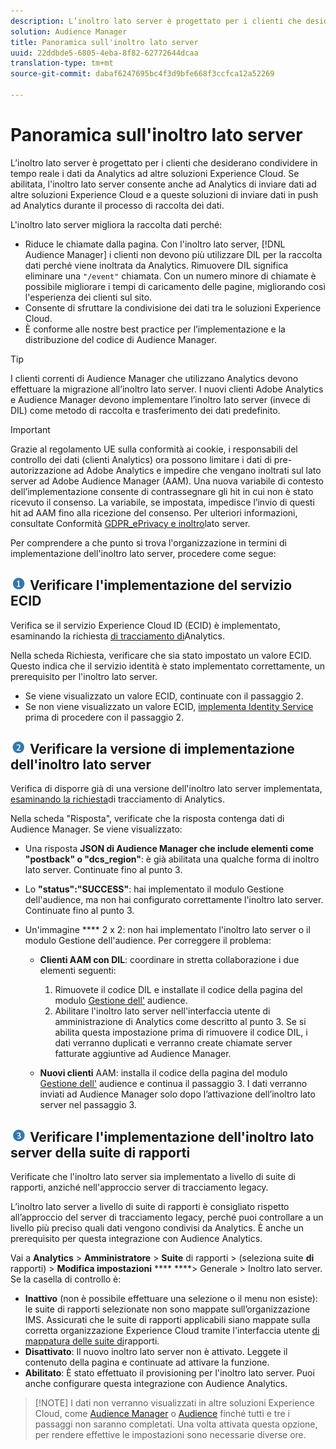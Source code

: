 ```yaml
---
description: L’inoltro lato server è progettato per i clienti che desiderano condividere in tempo reale i dati da Analytics ad altre soluzioni Experience Cloud. Se abilitata, l'inoltro lato server consente anche ad Analytics di inviare dati ad altre soluzioni Experience Cloud e a queste soluzioni di inviare dati in push ad Analytics durante il processo di raccolta dei dati.
solution: Audience Manager
title: Panoramica sull'inoltro lato server
uuid: 22ddbde5-6805-4eba-8f82-62772644dcaa
translation-type: tm+mt
source-git-commit: dabaf6247695bc4f3d9bfe668f3ccfca12a52269

---
```



# Panoramica sull&#39;inoltro lato server

L’inoltro lato server è progettato per i clienti che desiderano condividere in tempo reale i dati da Analytics ad altre soluzioni Experience Cloud. Se abilitata, l&#39;inoltro lato server consente anche ad Analytics di inviare dati ad altre soluzioni Experience Cloud e a queste soluzioni di inviare dati in push ad Analytics durante il processo di raccolta dei dati.

L&#39;inoltro lato server migliora la raccolta dati perché:

* Riduce le chiamate dalla pagina. Con l&#39;inoltro lato server, [!DNL Audience Manager] i clienti non devono più utilizzare DIL per la raccolta dati perché viene inoltrata da Analytics. Rimuovere DIL significa eliminare una `"/event"` chiamata. Con un numero minore di chiamate è possibile migliorare i tempi di caricamento delle pagine, migliorando così l&#39;esperienza dei clienti sul sito.
* Consente di sfruttare la condivisione dei dati tra le soluzioni Experience Cloud.
* È conforme alle nostre best practice per l’implementazione e la distribuzione del codice di Audience Manager.

>[!TIP]
>
>I clienti correnti di Audience Manager che utilizzano Analytics devono effettuare la migrazione all’inoltro lato server. I nuovi clienti Adobe Analytics e Audience Manager devono implementare l’inoltro lato server (invece di DIL) come metodo di raccolta e trasferimento dei dati predefinito.

>[!IMPORTANT]
>Grazie al regolamento UE sulla conformità ai cookie, i responsabili del controllo dei dati (clienti Analytics) ora possono limitare i dati di pre-autorizzazione ad Adobe Analytics e impedire che vengano inoltrati sul lato server ad Adobe Audience Manager (AAM). Una nuova variabile di contesto dell’implementazione consente di contrassegnare gli hit in cui non è stato ricevuto il consenso. La variabile, se impostata, impedisce l’invio di questi hit ad AAM fino alla ricezione del consenso. Per ulteriori informazioni, consultate Conformità [GDPR_ePrivacy e inoltro](/help/admin/admin/c-server-side-forwarding/ssf-gdpr.md)lato server.

Per comprendere a che punto si trova l&#39;organizzazione in termini di implementazione dell&#39;inoltro lato server, procedere come segue:

## ![step1_icon.png immagine](assets/step1_icon.png) Verificare l&#39;implementazione del servizio ECID

Verifica se il servizio Experience Cloud ID (ECID) è implementato, esaminando la richiesta [di tracciamento di](https://marketing.adobe.com/resources/help/en_US/mcvid/mcvid-test-verify.html)Analytics.

Nella scheda Richiesta, verificare che sia stato impostato un valore ECID. Questo indica che il servizio identità è stato implementato correttamente, un prerequisito per l&#39;inoltro lato server.

* Se viene visualizzato un valore ECID, continuate con il passaggio 2.
* Se non viene visualizzato un valore ECID, [implementa Identity Service](https://marketing.adobe.com/resources/help/it_IT/mcvid/?f=mcvid-implementation-guides) prima di procedere con il passaggio 2.

## ![step2_icon.png immagine](assets/step2_icon.png) Verificare la versione di implementazione dell&#39;inoltro lato server

Verifica di disporre già di una versione dell&#39;inoltro lato server implementata, [esaminando la richiesta](/help/admin/admin/c-server-side-forwarding/ssf-verify.md)di tracciamento di Analytics.

Nella scheda &quot;Risposta&quot;, verificate che la risposta contenga dati di Audience Manager. Se viene visualizzato:

* Una risposta **JSON di Audience Manager che include elementi come &quot;postback&quot; o &quot;dcs_region&quot;**: è già abilitata una qualche forma di inoltro lato server. Continuate fino al punto 3.
* Lo **&quot;status&quot;:&quot;SUCCESS&quot;**: hai implementato il modulo Gestione dell&#39;audience, ma non hai configurato correttamente l&#39;inoltro lato server. Continuate fino al punto 3.
* Un&#39;immagine **** 2 x 2: non hai implementato l&#39;inoltro lato server o il modulo Gestione dell&#39;audience. Per correggere il problema:

   * **Clienti AAM con DIL**: coordinare in stretta collaborazione i due elementi seguenti:

      1. Rimuovete il codice DIL e installate il codice della pagina del modulo [Gestione dell&#39;](https://marketing.adobe.com/resources/help/en_US/aam/c_profiles_audiences.html) audience.
      1. Abilitare l&#39;inoltro lato server nell&#39;interfaccia utente di amministrazione di Analytics come descritto al punto 3. Se si abilita questa impostazione prima di rimuovere il codice DIL, i dati verranno duplicati e verranno create chiamate server fatturate aggiuntive ad Audience Manager.
   * **Nuovi clienti** AAM: installa il codice della pagina del modulo [Gestione dell&#39;](https://marketing.adobe.com/resources/help/en_US/aam/c_profiles_audiences.html) audience e continua il passaggio 3. I dati verranno inviati ad Audience Manager solo dopo l’attivazione dell’inoltro lato server nel passaggio 3.


## ![step3_icon.png immagine](assets/step3_icon.png) Verificare l&#39;implementazione dell&#39;inoltro lato server della suite di rapporti

Verificate che l&#39;inoltro lato server sia implementato a livello di suite di rapporti, anziché nell&#39;approccio server di tracciamento legacy.

L’inoltro lato server a livello di suite di rapporti è consigliato rispetto all’approccio del server di tracciamento legacy, perché puoi controllare a un livello più preciso quali dati vengono condivisi da Analytics. È anche un prerequisito per questa integrazione con Audience Analytics.

Vai a **Analytics** > **Amministratore** > **Suite** di rapporti > (seleziona suite **di** rapporti) > **Modifica impostazioni** **** ****> Generale > Inoltro lato server. Se la casella di controllo è:

* **Inattivo** (non è possibile effettuare una selezione o il menu non esiste): le suite di rapporti selezionate non sono mappate sull’organizzazione IMS. Assicurati che le suite di rapporti applicabili siano mappate sulla corretta organizzazione Experience Cloud tramite l&#39;interfaccia utente [di mappatura delle suite di](https://docs.adobe.com/content/help/it-IT/core-services/interface/about-core-services/report-suite-mapping.html)rapporti.
* **Disattivato**: Il nuovo inoltro lato server non è attivato. Leggete il contenuto della pagina e continuate ad attivare la funzione.
* **Abilitato**: È stato effettuato il provisioning per l&#39;inoltro lato server. Puoi anche configurare questa integrazione con Audience Analytics.

>[!NOTE] I dati non verranno visualizzati in altre soluzioni Experience Cloud, come [Audience Manager](https://marketing.adobe.com/resources/help/en_US/aam/c_aam_home.html) o [Audience](https://marketing.adobe.com/resources/help/it_IT/mcloud/audience_library.html) finché tutti e tre i passaggi non saranno completati. Una volta attivata questa opzione, per rendere effettive le impostazioni sono necessarie diverse ore.

